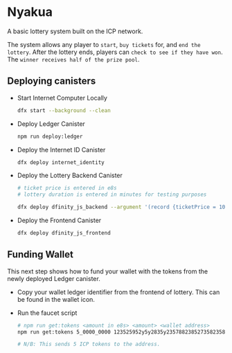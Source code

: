 # Nyakua

A basic lottery system built on the ICP network.

The system allows any player to `start`, `buy tickets` for, and `end the lottery`. After the lottery ends, players can `check to see if they have won`. The `winner receives half of the prize pool`.

## Deploying canisters

- Start Internet Computer Locally

    ```bash
    dfx start --background --clean
    ```

- Deploy Ledger Canister

    ```bash
    npm run deploy:ledger
    ```

- Deploy the Internet ID Canister

    ```bash
    dfx deploy internet_identity
    ```

- Deploy the Lottery Backend Canister

    ```bash
    # ticket price is entered in e8s
    # lottery duration is entered in minutes for testing purposes
    
    dfx deploy dfinity_js_backend --argument '(record {ticketPrice = 100000000; lotteryDuration = 10})'
    ```

- Deploy the Frontend Canister

    ```bash
    dfx deploy dfinity_js_frontend
    ```

## Funding Wallet

This next step shows how to fund your wallet with the tokens from the newly deployed Ledger canister.

- Copy your wallet ledger identifier from the frontend of lottery. This can be found in the wallet icon.
- Run the faucet script

    ```bash
    # npm run get:tokens <amount in e8s> <amount> <wallet address>
    npm run get:tokens 5_0000_0000 123525952y5y2835y235788238527358235823857
    
    # N/B: This sends 5 ICP tokens to the address.
    ```
